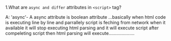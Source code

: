  1.What are `async and differ` attributes in `<script>` tag?

 A: 'async'- A async attribute is boolean attribute ...basically when html code is executing line by line and parrallely script is feching from network when it available  it will stop executing html parsing and it will execute script after compeleting script then html parsing will execute....................
 <script async src="..../asyn.js"><script>

 B: 'defer'- A defer attribute is boolean attribute ...basically when html code is executing line by line and parallely script is feching from the network and after completeing the html parsing then start executing script
  <script defer src="..../asyn.js"><script>



2. What is `Emmet`?

A Emmet is toolkit  for developers that help to write code html css faster and it makes us efficence to write code without worring about syntax...with emmet i can focus on logic rather than syntax of html and css

3.